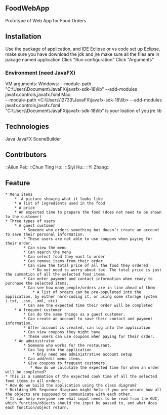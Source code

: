 ## FoodWebApp
Prototype of Web App for Food Orders

## Installation
Use the package of application, and 
IDE Eclipse or vs code
set up Eclipse.
make sure you have download the jdk and jre
make sure all the files are in pakage named application
Click "Run configuration"
Click "Arguments"
### Environment (need JavaFX)
VM arguments:
Windows:
--module-path "C:\Users\Document\JavaFX\javafx-sdk-18\lib" --add-modules  javafx.controls,javafx.fxml
Mac:<br/>
--module-path <C:\Users\12733\JavaFX\javafx-sdk-18\lib> --add-modules  javafx.controls,javafx.fxml<br/>
"C:\Users\Document\JavaFX\javafx-sdk-18\lib" is your loation of you jre lib 

## Technologies
Java
JavaFX
SceneBuilder
## Contributors
::Ailun Pei::
::Chun Ting Ho::
::Siyi Hu::
::Yi Zhang::

## Feature

	* Menu items 
		*  A picture showing what it looks like
		* A list of ingredients used in the food
		* A price
		* An expected time to prepare the food (does not need to be shown to the customer)
	* Three types of users
		* A guest customer
			* Someone who orders something but doesn’t create an account to save their personal information.
			* These users are not able to use coupons when paying for their order.
			* Can view the menu
			* Can search the menu
			* Can select food they want to order
			* Can remove items from their order
			* Can view the total price of all the food they ordered
				* Do not need to worry about tax. The total price is just the summation of all the selected food items.
			* Can enter payment and contact information when ready to purchase the selected items.
			* Can see how many people/orders are in line ahead of them
				* A list of orders can be pre-populated into the application, by either hard-coding it, or using some storage system (.txt, .csv, .xml, etc)
			* Can see the expected time their order will be completed
		* A frequent customer
			* Can do the same things as a guest customer.
			* Can create an account to save their contact and payment information.
			* After account is created, can log into the application
			* Can view coupons they might have
			* These users can use coupons when paying for their order.
		* An administrator
			* Someone who works for the restaurant.
			* Can log into the application
				* Only need one administrative account setup
			* Can add/edit menu items.
			* Give coupons to frequent customers.
               * How do we calculate the expected time for when an order will be completed?
	* This is a summation of the expected cook time of all the selected food items in all orders.
	* How do we build the application using the class diagram?
	* Building UML Sequence diagrams might help if you are unsure how all the objects are supposed to communicate with each other.
	* It can help everyone see what input needs to be read from the GUI, which function/objects should the input be passed to, and what does each function/object return.




